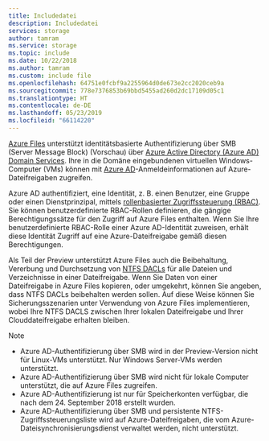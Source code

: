 ```yaml
---
title: Includedatei
description: Includedatei
services: storage
author: tamram
ms.service: storage
ms.topic: include
ms.date: 10/22/2018
ms.author: tamram
ms.custom: include file
ms.openlocfilehash: 64751e0fcbf9a2255964d0de673e2cc2020ceb9a
ms.sourcegitcommit: 778e7376853b69bbd5455ad260d2dc17109d05c1
ms.translationtype: HT
ms.contentlocale: de-DE
ms.lasthandoff: 05/23/2019
ms.locfileid: "66114220"
---
```

[Azure Files](../articles/storage/files/storage-files-introduction.md) unterstützt identitätsbasierte Authentifizierung über SMB (Server Message Block) (Vorschau) über [Azure Active Directory (Azure AD) Domain Services](../articles/active-directory-domain-services/active-directory-ds-overview.md). Ihre in die Domäne eingebundenen virtuellen Windows-Computer (VMs) können mit [Azure AD](../articles/active-directory/fundamentals/active-directory-whatis.md)-Anmeldeinformationen auf Azure-Dateifreigaben zugreifen. 

Azure AD authentifiziert, eine Identität, z. B. einen Benutzer, eine Gruppe oder einen Dienstprinzipal, mittels [rollenbasierter Zugriffssteuerung (RBAC)](../articles/role-based-access-control/overview.md). Sie können benutzerdefinierte RBAC-Rollen definieren, die gängige Berechtigungssätze für den Zugriff auf Azure Files enthalten. Wenn Sie Ihre benutzerdefinierte RBAC-Rolle einer Azure AD-Identität zuweisen, erhält diese Identität Zugriff auf eine Azure-Dateifreigabe gemäß diesen Berechtigungen.

Als Teil der Preview unterstützt Azure Files auch die Beibehaltung, Vererbung und Durchsetzung von [NTFS DACLs](https://technet.microsoft.com/library/2006.01.howitworksntfs.aspx) für alle Dateien und Verzeichnisse in einer Dateifreigabe. Wenn Sie Daten von einer Dateifreigabe in Azure Files kopieren, oder umgekehrt, können Sie angeben, dass NTFS DACLs beibehalten werden sollen. Auf diese Weise können Sie Sicherungsszenarien unter Verwendung von Azure Files implementieren, wobei Ihre NTFS DACLS zwischen Ihrer lokalen Dateifreigabe und Ihrer Clouddateifreigabe erhalten bleiben. 

> [!NOTE]
> - Azure AD-Authentifizierung über SMB wird in der Preview-Version nicht für Linux-VMs unterstützt. Nur Windows Server-VMs werden unterstützt.
> - Azure AD-Authentifizierung über SMB wird nicht für lokale Computer unterstützt, die auf Azure Files zugreifen.
> - Azure AD-Authentifizierung ist nur für Speicherkonten verfügbar, die nach dem 24. September 2018 erstellt wurden.
> - Azure AD-Authentifizierung über SMB und persistente NTFS-Zugriffssteuerungsliste wird auf Azure-Dateifreigaben, die vom Azure-Dateisynchronisierungsdienst verwaltet werden, nicht unterstützt. 
